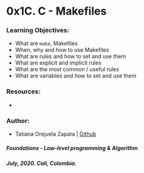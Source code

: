 # 0x1C. C - Makefiles

### Learning Objectives:
* What are `make`, Makefiles
* When, why and how to use Makefiles
* What are rules and how to set and use them
* What are explicit and implicit rules
* What are the most common / useful rules
* What are variables and how to set and use them

### Resources:
* []()

### Author:
* Tatiana Orejuela Zapata | [Github](https://github.com/tatsOre)

##### Foundations - Low-level programming & Algorithm
##### July, 2020. Cali, Colombia.